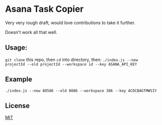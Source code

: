 # Asana Task Copier

Very very rough draft, would love contributions to take it further. 

Doesn't work all that well.

## Usage:
`git clone` this repo, then `cd` into directory, then:
`./index.js --new projectId --old projectId --workspace id --key ASANA_API_KEY`

## Example
`./index.js --new 80586 --old 8086 --workspace 386 --key ACDCBAGTMWSIY`

## License
[MIT](http://opensource.org/licenses/MIT)
